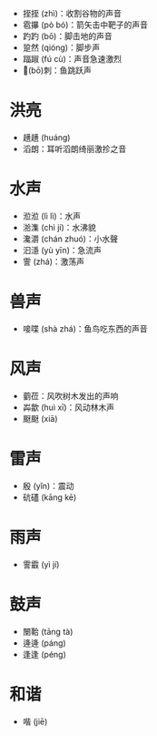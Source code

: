 * 挃挃 (zhì)：收割谷物的声音
* 雹㩧 (pò bó)：箭矢击中靶子的声音
* 趵趵 (bō)：脚击地的声音
* 跫然 (qióng)：脚步声
* 踾踧 (fú cù)：声音急速激烈
* 𫏆(bō)刺：鱼跳跃声
# 洪亮
* 趪趪 (huáng)
* 滔朗：耳听滔朗绮丽激抮之音

# 水声
* 涖涖 (lì lì)：水声
* 湁潗 (chì jí)：水沸貌
* 瀺灂 (chán zhuó)：小水聲
* 汩濦 (yù yīn)：急流声
* 霅 (zhá)：激荡声

# 兽声
* 唼喋 (shà zhá)：鱼鸟吃东西的声音

# 风声
* 藰莅：风吹树木发出的声响
* 芔歙 (huì xī)：风动林木声
* 颬颬 (xiā)

# 雷声
* 殷 (yǐn)：震动
* 砊礚 (kāng kē)
# 雨声
* 霅霵 (yì jí)
# 鼓声
* 闛鞈 (tāng tà)
* 逄逄 (páng)
* 逢逢 (péng)

# 和谐
* 喈 (jiē)